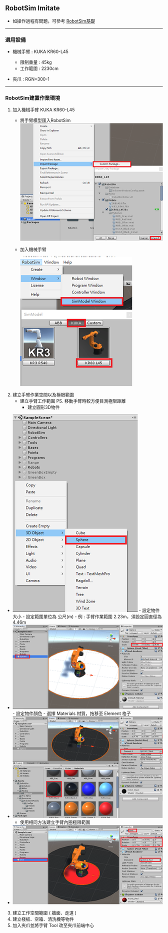 ## RobotSim Imitate

- 如操作過程有問題，可參考 [RobotSim基礎](https://yazelin.github.io/usc2019-RobotSim/zh-tw/1RobotSimBasic.html)

---
### 選用設備

- 機械手臂 : KUKA KR60-L45
	- 限制重量 : 45kg
	- 工作範圍 : 2230cm
	
- 夾爪 : RGN+300-1

---
### RobotSim建置作業環境

1. 加入機械手臂 KUKA KR60-L45
	- 將手臂模型匯入RobotSim
		 ![Robot_Model](./image/RobotSim_Import_Model.png)
		 
	- 加入機械手臂 
                                              
		![Robot_Model](./image/RobotSim_Import_Robot.png)
2. 建立手臂作業空間以及極限範圍
	- 建立手臂工作範圍      PS. 移動手臂時較方便目測極限距離
		- 建立圓形3D物件                                                                            
- ![Robot_Model](./image/RobotSim_Add_Range_Sphere.png)
		- 設定物件大小
			- 設定範圍單位為 公尺(m)
			- 例 : 手臂作業範圍 2.23m，須設定圓直徑為4.46m                                          
- ![Robot_Model](./image/RobotSim_Range_Size.png)
		- 設定物件顏色
			- 選擇 Materials 材質，拖移至 Element 格子
- ![Robot_Model](./image/RobotSim_Range_Color.png)
	- 使用相同方法建立手臂內圈極限範圍
- ![Robot_Model](./image/RobotSim_Add_Limit_Sphere.png)
3. 建立工作空間範圍 ( 牆面、走道 )
4. 建立棧板、空箱、清洗機等物件
5. 加入夾爪並將手臂 Tool 改至夾爪前端中心
<!--stackedit_data:
eyJoaXN0b3J5IjpbLTEzNDY5MjAyMTQsMjk0NTQ4NjY0LDExOD
c2NjY3MywtNTk5OTQzMDU0LDE0NzUwMDEyMiw4MTQ3MDIxMTQs
LTE0MDE4MzgwMjQsMTQzODI0NTcxMywxNDc3Mzc0OTY4LC02OT
czNzMwODQsLTE0NjE1MTcyMzcsMTg3NjE4NTkwNCw1ODQ3NzI1
NTMsNTg4NDk3NzQzLC0xNjc5OTQ3MzI2LDMwMDY3ODg1MywyOD
Q4ODU0MTQsLTEwOTQzNjExNzYsLTE3NTc5MzQ5OTUsNzQ1OTk4
MDU1XX0=
-->